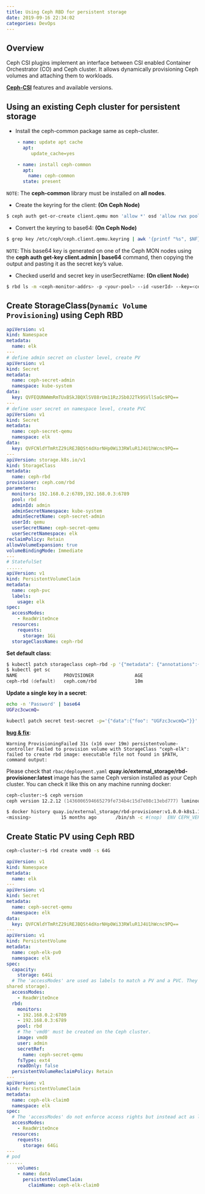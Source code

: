 ```yaml
---
title: Using Ceph RBD for persistent storage
date: 2019-09-16 22:34:02
categories: DevOps
---
```

## Overview

Ceph CSI plugins implement an interface between CSI enabled Container Orchestrator (CO) and Ceph cluster. It allows dynamically provisioning Ceph volumes and attaching them to workloads.

**[Ceph-CSI](https://github.com/ceph/ceph-csi)** features and available versions.

## Using an existing Ceph cluster for persistent storage

<!-- more -->

* Install the ceph-common package same as ceph-cluster.

```yaml
    - name: update apt cache
      apt:
         update_cache=yes

    - name: install ceph-common
      apt:
        name: ceph-common
      state: present
```

`NOTE`: The **ceph-common** library must be installed on **all nodes**.

* Create the keyring for the client: **(On Ceph Node)**

```zsh
$ ceph auth get-or-create client.qemu mon 'allow *' osd 'allow rwx pool=rbd' -o /etc/ceph/ceph.client.qemu.keyring
```

* Convert the keyring to base64: **(On Ceph Node)**

```zsh
$ grep key /etc/ceph/ceph.client.qemu.keyring | awk '{printf "%s", $NF}' | base64
```

`NOTE`: This base64 key is generated on one of the Ceph MON nodes using the **ceph auth get-key client.admin | base64** command, then copying the output and pasting it as the secret key’s value.

* Checked userId and secret key in userSecretName: **(On client Node)**

```zsh
$ rbd ls -m <ceph-monitor-addrs> -p <your-pool> --id <userId> --key=<ceph secret key of userId>
```

## Create StorageClass(`Dynamic Volume Provisioning`) using Ceph RBD

```yaml
apiVersion: v1
kind: Namespace
metadata:
  name: elk
---
# define admin secret on cluster level, create PV
apiVersion: v1
kind: Secret
metadata:
  name: ceph-secret-admin
  namespace: kube-system
data:
  key: QVFEQUNWWmRmTUxBSkJBQXlSV88rUm11RzJSb0J2Tk9SVllSaGc9PQ==
---
# define user secret on namespace level, create PVC
apiVersion: v1
kind: Secret
metadata:
  name: ceph-secret-qemu
  namespace: elk
data:
  key: QVFCNldYTmRtZ29iREJBQSt4dXorNHp0Wi33RWluR1J4U1hWcnc9PQ==
---
apiVersion: storage.k8s.io/v1
kind: StorageClass
metadata:
  name: ceph-rbd
provisioner: ceph.com/rbd
parameters:
  monitors: 192.168.0.2:6789,192.168.0.3:6789
  pool: rbd
  adminId: admin
  adminSecretNamespace: kube-system
  adminSecretName: ceph-secret-admin
  userId: qemu
  userSecretName: ceph-secret-qemu
  userSecretNamespace: elk
reclaimPolicy: Retain
allowVolumeExpansion: true
volumeBindingMode: Immediate
---
# StatefulSet
......
apiVersion: v1
kind: PersistentVolumeClaim
metadata:
  name: ceph-pvc
  labels:
    usage: elk
spec:
  accessModes:
    - ReadWriteOnce
  resources:
    requests:
      storage: 1Gi
  storageClassName: ceph-rbd    
```

**Set default class**:

```zsh
$ kubectl patch storageclass ceph-rbd -p '{"metadata": {"annotations":{"storageclass.kubernetes.io/is-default-class":"true"}}}'
$ kubectl get sc
NAME                 PROVISIONER               AGE
ceph-rbd (default)   ceph.com/rbd              10m
```

**Update a single key in a secret**:

```zsh
echo -n 'Password' | base64
UGFzc3cwcmQ=

kubectl patch secret test-secret -p='{"data":{"foo": "UGFzc3cwcmQ="}}' -v=1
```

**[bug & fix](
https://github.com/kubernetes/kubernetes/issues/38923#issuecomment-315255075)**:

```text
Warning ProvisioningFailed 31s (x16 over 19m) persistentvolume-controller Failed to provision volume with StorageClass "ceph-elk": failed to create rbd image: executable file not found in $PATH, command output:
```

Please check that `rbac/deployment.yaml` **quay.io/external_storage/rbd-provisioner:latest** image has the same Ceph version installed as your Ceph cluster. You can check it like this on any machine running docker:

```zsh
ceph-cluster:~$ ceph version
ceph version 12.2.12 (1436006594665279fe734b4c15d7e08c13ebd777) luminous (stable)

$ docker history quay.io/external_storage/rbd-provisioner:v1.0.0-k8s1.10 | grep CEPH_VERSION
<missing>           15 months ago       /bin/sh -c #(nop)  ENV CEPH_VERSION=luminous    0B
```

## Create Static PV using Ceph RBD

```zsh
ceph-cluster:~$ rbd create vmd0 -s 64G
```

```yaml
apiVersion: v1
kind: Namespace
metadata:
  name: elk
---
apiVersion: v1
kind: Secret
metadata:
  name: ceph-secret-qemu
  namespace: elk
data:
  key: QVFCNldYTmRtZ29iREJBQSt4dXorNHp0Wi33RWluR1J4U1hWcnc9PQ==
---
apiVersion: v1
kind: PersistentVolume
metadata:
  name: ceph-elk-pv0
  namespace: elk
spec:
  capacity:
    storage: 64Gi
  # The 'accessModes' are used as labels to match a PV and a PVC. They currently do not define any form of access control. All block storage is defined to be single user (non-
shared storage).
  accessModes:
    - ReadWriteOnce
  rbd:
    monitors:
    - 192.168.0.2:6789
    - 192.168.0.3:6789
    pool: rbd
    # The 'vmd0' must be created on the Ceph cluster.
    image: vmd0
    user: admin
    secretRef:
      name: ceph-secret-qemu
    fsType: ext4
    readOnly: false
  persistentVolumeReclaimPolicy: Retain
---
apiVersion: v1
kind: PersistentVolumeClaim
metadata:
  name: ceph-elk-claim0
  namespace: elk
spec:
  # The 'accessModes' do not enforce access rights but instead act as labels to match a PV to a PVC.
  accessModes:
    - ReadWriteOnce
  resources:
    requests:
      storage: 64Gi
---
# pod
......
    volumes:
    - name: data
      persistentVolumeClaim:
        claimName: ceph-elk-claim0      
```
